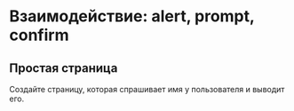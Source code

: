 # Взаимодействие: alert, prompt, confirm

## Простая страница

Создайте страницу, которая спрашивает имя у пользователя и выводит его.
